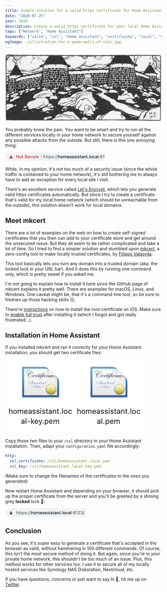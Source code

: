 ```yaml
---
title: Simple solution for a valid https certificate for Home Assistant
date: "2020-07-25"
year: 2020
description: Create a valid https certificate for your local Home Assistant installation (and all other services in your local home network).
tags: ["Network", "Home Assistant"]
keywords: ["valid", "ssl", "home assistant", "certificate", "local", "network"]
ogImage: ./illustration-for-a-poem-walls-of-cain.jpg
---
```


![Illustration for a poem "Walls of Cain" – Vyacheslav Ivanov](illustration-for-a-poem-walls-of-cain.jpg 'Illustration for a poem "Walls of Cain" – Vyacheslav Ivanov')

You probably know the pain. You want to be smart and try to run all the different services locally in your home network to secure yourself against any possible attacks from the outside. But still, there is this one annoying thing:

![Unsecured Website](unsecured.png "Unsecured Website")

While, in my opinion, it's not too much of a security issue (since the whole traffic is contained to your home network), it's still bothering me to always have to add an exception for every local site I visit.

There's an excellent service called [Let's Encrypt](https://letsencrypt.org/), which lets you generate valid https certificates automatically. But since I try to create a certificate that's valid for my local home network (which should be unreachable from the outside), this solution doesn't work for local domains.

## Meet mkcert

There are a lot of examples on the web on how to create self-signed certificates that you then can add to your certificate store and get around the unsecured-issue. But they all seem to be rather complicated and take a lot of time. So I tried to find a simpler solution and stumbled upon [mkcert](https://github.com/FiloSottile/mkcert), a zero-config tool to make locally trusted certificates, by [Filippo Valsorda](https://filippo.io/).

This tool basically lets you turn any domain into a trusted domain (aka. the locked lock in your URL bar). And it does this by running one command only, which is pretty sweet if you asked me.

I'm not going to explain how to install it here since the GitHub page of mkcert explains it pretty well. There are examples for macOS, Linux, and Windows. One caveat might be, that it's a command-line tool, so be sure to freshen up those hacking skills 😉.

There're [instructions](https://github.com/FiloSottile/mkcert#mobile-devices) on how to install the root-certificate on iOS. Make sure to [enable full trust](https://support.apple.com/en-nz/HT204477) after installing it (which I forgot and got really frustrated…).

## Installation in Home Assistant

If you installed mkcert and ran it correctly for your Home Assistant installation, you should get two certificate files:

![Certificates](certificates.png "Certificates")

Copy those two files to your `/ssl` directory in your Home Assistant installation. Then, adapt your `configuration.yaml` file accordingly:

```yaml
http:
  ssl_certificate: /ssl/homeassistant.local.pem
  ssl_key: /ssl/homeassistant.local-key.pem
```

(Make sure to change the filenames of the certificates to the ones you generated)

Now restart Home Assistant and depending on your browser, it should pick up the proper certificate from the server and you'll be greeted by a shining grey **locked** lock 🎉:

![Secured Website](secured.png "Secured Website")

## Conclusion

As you see, it's super easy to generate a certificate that's accepted in the browser as valid, without hammering in 100 different commands. Of course, this isn't the _most_ secure method of doing it. But again, since you're in your private home network, this shouldn't be too much of an issue. Plus, this method works for other services too. I use it to secure all of my locally hosted services like Synology NAS Diskstation, Nextcloud, etc.

If you have questions, concerns or just want to say hi 👋, hit me up on [Twitter](https://twitter.com/neither1nor0).
